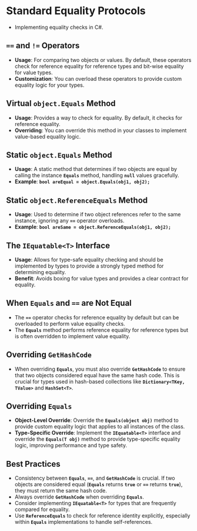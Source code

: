 # Standard Equality Protocols

- Implementing equality checks in C#.

## **`==` and `!=` Operators**

- **Usage**: For comparing two objects or values. By default, these operators check for reference equality for reference types and bit-wise equality for value types.
- **Customization**: You can overload these operators to provide custom equality logic for your types.

## **Virtual `object.Equals` Method**

- **Usage**: Provides a way to check for equality. By default, it checks for reference equality.
- **Overriding**: You can override this method in your classes to implement value-based equality logic.

## **Static `object.Equals` Method**

- **Usage**: A static method that determines if two objects are equal by calling the instance **`Equals`** method, handling **`null`** values gracefully.
- **Example**: **`bool areEqual = object.Equals(obj1, obj2);`**

## **Static `object.ReferenceEquals` Method**

- **Usage**: Used to determine if two object references refer to the same instance, ignoring any **`==`** operator overloads.
- **Example**: **`bool areSame = object.ReferenceEquals(obj1, obj2);`**

## **The `IEquatable<T>` Interface**

- **Usage**: Allows for type-safe equality checking and should be implemented by types to provide a strongly typed method for determining equality.
- **Benefit**: Avoids boxing for value types and provides a clear contract for equality.

## **When `Equals` and `==` are Not Equal**

- The **`==`** operator checks for reference equality by default but can be overloaded to perform value equality checks.
- The **`Equals`** method performs reference equality for reference types but is often overridden to implement value equality.

## **Overriding `GetHashCode`**

- When overriding **`Equals`**, you must also override **`GetHashCode`** to ensure that two objects considered equal have the same hash code. This is crucial for types used in hash-based collections like **`Dictionary<TKey, TValue>`** and **`HashSet<T>`**.

## **Overriding `Equals`**

- **Object-Level Override**: Override the **`Equals(object obj)`** method to provide custom equality logic that applies to all instances of the class.
- **Type-Specific Override**: Implement the **`IEquatable<T>`** interface and override the **`Equals(T obj)`** method to provide type-specific equality logic, improving performance and type safety.

## **Best Practices**

- Consistency between **`Equals`**, **`==`**, and **`GetHashCode`** is crucial. If two objects are considered equal (**`Equals`** returns **`true`** or **`==`** returns **`true`**), they must return the same hash code.
- Always override **`GetHashCode`** when overriding **`Equals`**.
- Consider implementing **`IEquatable<T>`** for types that are frequently compared for equality.
- Use **`ReferenceEquals`** to check for reference identity explicitly, especially within **`Equals`** implementations to handle self-references.
